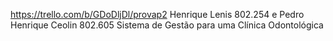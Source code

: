 https://trello.com/b/GDoDljDl/provap2
Henrique Lenis 802.254 e Pedro Henrique Ceolin 802.605
Sistema de Gestão para uma Clínica Odontológica
